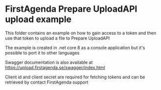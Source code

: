 # FirstAgenda Prepare UploadAPI upload example

This folder contains an example on how to gain access to a token and then use that token to upload a file to Prepare UploadAPI

The example is created in .net core 8 as a console application but it's possible to port it to other languages

Swagger documentation is also available at https://upload.firstagenda.se/swagger/index.html

Client id and client secret are required for fetching tokens and can be retrieved by contact FirstAgenda support